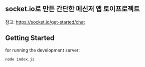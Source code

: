 ## socket.io로 만든 간단한 메신저 앱 토이프로젝트
참고: https://socket.io/get-started/chat

## Getting Started

for running the development server:

```bash
node index.js 
```
